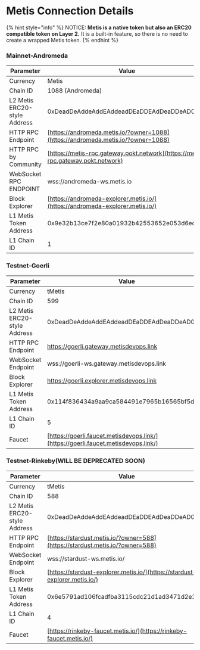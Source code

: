 # Metis Connection Details

{% hint style="info" %}
NOTICE: **Metis is a native token but also an ERC20 compatible token on Layer 2.** It is a built-in feature, so there is no need to create a wrapped Metis token.
{% endhint %}

### Mainnet-Andromeda

| Parameter                    | Value                                                                            |
| ---------------------------- | -------------------------------------------------------------------------------- |
| Currency                     | Metis                                                                            |
| Chain ID                     | 1088 (Andromeda)                                                                 |
| L2 Metis ERC20-style Address | 0xDeadDeAddeAddEAddeadDEaDDEAdDeaDDeAD0000                                       |
| HTTP RPC Endpoint            | [https://andromeda.metis.io/?owner=1088](https://andromeda.metis.io/?owner=1088) |
| HTTP RPC by Community        | [https://metis-rpc.gateway.pokt.network](https://metis-rpc.gateway.pokt.network) |
| WebSocket RPC ENDPOINT       | wss://andromeda-ws.metis.io                                                      |
| Block Explorer               | [https://andromeda-explorer.metis.io/](https://andromeda-explorer.metis.io/)     |
| L1 Metis Token Address       | 0x9e32b13ce7f2e80a01932b42553652e053d6ed8e                                       |
| L1 Chain ID                  | 1                                                                                |

### Testnet-Goerli

| Parameter                    | Value                                                                              |
| ---------------------------- | ---------------------------------------------------------------------------------- |
| Currency                     | tMetis                                                                             |
| Chain ID                     | 599                                                                                |
| L2 Metis ERC20-style Address | 0xDeadDeAddeAddEAddeadDEaDDEAdDeaDDeAD0000                                         |
| HTTP RPC Endpoint            | https://goerli.gateway.metisdevops.link                                            |
| WebSocket Endpoint           | wss://goerli-ws.gateway.metisdevops.link                                           |
| Block Explorer               | https://goerli.explorer.metisdevops.link                                           |
| L1 Metis Token Address       | 0x114f836434a9aa9ca584491e7965b16565bf5d7b                                         |
| L1 Chain ID                  | 5                                                                                  |
| Faucet                       | [https://goerli.faucet.metisdevops.link/](https://goerli.faucet.metisdevops.link/) |

### Testnet-Rinkeby(WILL BE DEPRECATED SOON)

| Parameter                    | Value                                                                        |
| ---------------------------- | ---------------------------------------------------------------------------- |
| Currency                     | tMetis                                                                       |
| Chain ID                     | 588                                                                          |
| L2 Metis ERC20-style Address | 0xDeadDeAddeAddEAddeadDEaDDEAdDeaDDeAD0000                                   |
| HTTP RPC Endpoint            | [https://stardust.metis.io/?owner=588](https://stardust.metis.io/?owner=588) |
| WebSocket Endpoint           | wss://stardust-ws.metis.io/                                                  |
| Block Explorer               | [https://stardust-explorer.metis.io/](https://stardust-explorer.metis.io/)   |
| L1 Metis Token Address       | 0x6e5791ad106fcadfba3115cdc21d1ad3471d2e13                                   |
| L1 Chain ID                  | 4                                                                            |
| Faucet                       | [https://rinkeby-faucet.metis.io/](https://rinkeby-faucet.metis.io/)         |
